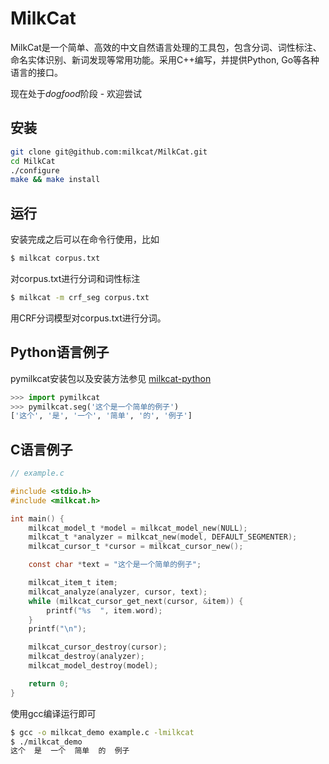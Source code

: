 MilkCat
=======

MilkCat是一个简单、高效的中文自然语言处理的工具包，包含分词、词性标注、命名实体识别、新词发现等常用功能。采用C++编写，并提供Python, Go等各种语言的接口。

现在处于*dogfood*阶段 - 欢迎尝试

安装
----

```sh
git clone git@github.com:milkcat/MilkCat.git
cd MilkCat
./configure
make && make install
```

运行
----

安装完成之后可以在命令行使用，比如

```sh
$ milkcat corpus.txt
```

对corpus.txt进行分词和词性标注

```sh
$ milkcat -m crf_seg corpus.txt
```

用CRF分词模型对corpus.txt进行分词。

Python语言例子
--------------

pymilkcat安装包以及安装方法参见 [milkcat-python](https://github.com/milkcat/milkcat-python)

```python
>>> import pymilkcat
>>> pymilkcat.seg('这个是一个简单的例子')
['这个', '是', '一个', '简单', '的', '例子']
```

C语言例子
---------

```c
// example.c

#include <stdio.h>
#include <milkcat.h>

int main() {
    milkcat_model_t *model = milkcat_model_new(NULL);
    milkcat_t *analyzer = milkcat_new(model, DEFAULT_SEGMENTER);
    milkcat_cursor_t *cursor = milkcat_cursor_new(); 

    const char *text = "这个是一个简单的例子";

    milkcat_item_t item;
    milkcat_analyze(analyzer, cursor, text);
    while (milkcat_cursor_get_next(cursor, &item)) {
        printf("%s  ", item.word);
    }
    printf("\n");

    milkcat_cursor_destroy(cursor);
    milkcat_destroy(analyzer);
    milkcat_model_destroy(model);

    return 0;
}
```

使用gcc编译运行即可

```sh
$ gcc -o milkcat_demo example.c -lmilkcat
$ ./milkcat_demo
这个  是  一个  简单  的  例子
```


    
